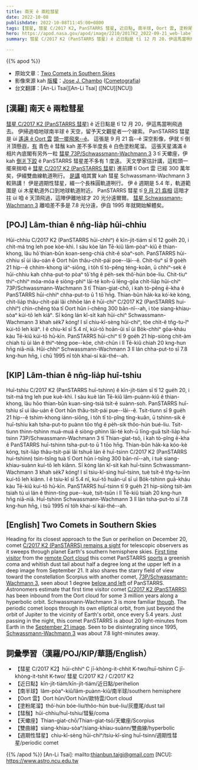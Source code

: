 ```yaml
---
title: 南天 ê 兩粒彗星
date: 2022-10-08
publishdate: 2022-10-08T11:45:00+0800
tags: [彗星, 彗星 C/2017 K2, PanSTARRS 彗星, 近日點, 南半球, Oort 雲, 塗粉尾溜, 彗鬚, 天蠍座, 雙曲線, 彗星 Schwassmann-Wachmann 3, 週期性彗星]
hero: https://apod.nasa.gov/apod/image/2210/2017K2_2022-09-21_web-label.jpg
summary: 彗星 C/2017 K2 (PanSTARRS 彗星) ê 近日點是 tī 12 月 20，伊這馬當咧飛過去。

---
```


{{% apod %}}

- 原始文章：[Two Comets in Southern Skies](https://apod.nasa.gov/apod/ap221008.html)
- 影像來源 kah [版權][copyright]：[Jose J. Chambo](http://cometografia.es/acerca-de/contactar/) ([Cometografia](http://cometografia.es/))
- 台文翻譯：[An-Li Tsai][An-Li Tsai] ([NCU][NCU])

## [漢羅] 南天 ê 兩粒彗星
[彗星 C/2017 K2 (PanSTARRS 彗星)][C/2017 K2 (PanSTARRS) remains a sight] ê 近日點是 tī 12 月 20，伊這馬當咧飛過去。
伊掃過咱地球南半球 ê 天空，留予天文觀星者一个線索。
PanSTARRS 彗星 是 ùi [遙遠 ê Oort 雲][remote Oort cloud] [頭一擺飛來--ê][First time visitor]。
這張是 9 月 21 翕--ê 深空影像，伊就 tī 倒爿頂懸遐，[有][sports t] 青色 ê 彗鬚 kah 差不多半度長 ê 白色塗粉尾溜。
這張天星滿滿 ê 相片內底閣有另外一粒 [彗星 73P/Schwassmann-Wachmann 3][73P/Schwassmann-Wachmann 3] 3 tī 天蠍座，伊 kah [倒爿下跤][below and left] ê PanSTARRS 彗星差不多有 1 度遠。
天文學家估計講，這粒頭一擺來揣咱 ê [彗星 C/2017 K2 (PanSTARRS 彗星)][C/2017 K2 (PanSTARRS)] 進前蹛 tī Oort 雲 已經 300 萬年矣，伊綴雙曲線軌道咧行。
[是講][though t] 咱其實 kah 彗星 Schwassmann-Wachmann 3 較熟講！
伊是週期性彗星，綴一个長株圓軌道咧行。
伊 ê 週期是 5.4 年，軌道範圍是 ùi 木星軌道外口到地球軌道附近。
PanSTARRS 彗星 tī [9 月 21 翕相][September 21 image] 這暗才拄 ùi 咱 ê 天頂飛過，這陣伊離地球才 20 光分遠爾爾。
[彗星 Schwassmann-Wachmann 3][Schwassmann-Wachmann 3] 離咱差不多是 7.8 光分遠，伊自 1995 年就開始解體矣。

## [POJ] Lâm-thian ê nn̄g-lia̍p hūi-chhiu
Hūi-chhiu C/2017 K2 (PanSTARRS hūi-chhiⁿ) ê kīn-ji̍t-tiám sī tī 12 goe̍h 20, i chit-má tng leh poe kòe-khì.
I sàu kòe lán Tē-kiû lâm-pòaⁿ-kiû ê thian-khong, lâu hō͘ thian-bûn koan-seng-chiá chi̍t-ê sòaⁿ-soh.
PanSTARRS hūi-chhiu sī ùi iâu-oán ê Oort hûn thâu-chi̍t-pái poe--lâi--ê.
Chit-tiuⁿ sī 9 goe̍h 21 hip--ê chhim-khong iáⁿ-siōng, i to̍h tī tò-pêng téng-koân, ū chhiⁿ-sek ê hūi-chhiu kah chha-put-to pòaⁿ tō͘ tn̂g ê pe̍h-sek thô͘-hún bóe-liu.
Chit-tiuⁿ thiⁿ-chhiⁿ móa-móa ê siòng-phìⁿ lāi-té koh-ū lēng-gōa chi̍t-lia̍p hūi-chiⁿ 73P/Schwassmann-Wachmann 3 tī Thian-giat-chō, i kah tò-pêng ē-kha ê PanSTARRS hūi-chhiⁿ chha-put-to ū 1 tō͘ hn̄g.
Thian-bûn ha̍k-ka kó͘-kè kóng, chit-lia̍p thâu-chi̍t-pái lâi chhōe lán ê hūi-chiⁿ C/2017 K2 (PanSTARRS hui-chhiⁿ) chìn-chêng tòa tī Oort hûn í-chêng 300 bān-nî--ah, i tòe siang-khiau-sòaⁿ kúi-tō leh kiâⁿ.
Sī kóng lán kî-si̍t kah hūi-chiⁿ Schwassmann-Wachmann 3 khah se̍k7 kóng!
I sī chiu-kî-sèng hūi-chiⁿ, tòe chi̍t-ê tn̂g-tu-îⁿ kúi-tō leh kiâⁿ.
I ê chiu-kî sī 5.4 nî, kúi-tō hoān-ûi sī ùi Bo̍k-chhiⁿ gōa-kháu kàu Tē-kiû kúi-tō hū-kīn.
PanSTARRS hūi-chiⁿ tī 9 goe̍h 21 hip-siòng chit-àm chiah tú ùi lán ê thiⁿ-téng poe--kòe, chit-chūn i lî Tē-kiû chiah 20 kng-hun hn̄g niā-niā.
Hūi-chhiⁿ Schwassmann-Wachmann 3 lî lán chha-put-to sī 7.8 kng-hun hn̄g, i chū 1995 nî to̍h khai-sí kái-thé--ah.

## [KIP] Lâm-thian ê nn̄g-lia̍p huī-tshiu
Huī-tshiu C/2017 K2 (PanSTARRS huī-tshinn) ê kīn-ji̍t-tiám sī tī 12 gue̍h 20, i tsit-má tng leh pue kuè-khì.
I sàu kuè lán Tē-kiû lâm-puànn-kiû ê thian-khong, lâu hōo thian-bûn kuan-sing-tsiá tsi̍t-ê suànn-soh.
PanSTARRS huī-tshiu sī uì iâu-uán ê Oort hûn thâu-tsi̍t-pái pue--lâi--ê.
Tsit-tiunn sī 9 gue̍h 21 hip--ê tshim-khong iánn-siōng, i to̍h tī tò-pîng tíng-kuân, ū tshinn-sik ê huī-tshiu kah tsha-put-to puànn tōo tn̂g ê pe̍h-sik thôo-hún bué-liu.
Tsit-tiunn thinn-tshinn muá-muá ê siòng-phìnn lāi-té koh-ū līng-guā tsi̍t-lia̍p huī-tsinn 73P/Schwassmann-Wachmann 3 tī Thian-giat-tsō, i kah tò-pîng ē-kha ê PanSTARRS huī-tshinn tsha-put-to ū 1 tōo hn̄g.
Thian-bûn ha̍k-ka kóo-kè kóng, tsit-lia̍p thâu-tsi̍t-pái lâi tshuē lán ê huī-tsinn C/2017 K2 (PanSTARRS hui-tshinn) tsìn-tsîng tuà tī Oort hûn í-tsîng 300 bān-nî--ah, i tuè siang-khiau-suànn kuí-tō leh kiânn.
Sī kóng lán kî-si̍t kah huī-tsinn Schwassmann-Wachmann 3 khah se̍k7 kóng!
I sī tsiu-kî-sìng huī-tsinn, tuè tsi̍t-ê tn̂g-tu-înn kuí-tō leh kiânn.
I ê tsiu-kî sī 5.4 nî, kuí-tō huān-uî sī uì Bo̍k-tshinn guā-kháu kàu Tē-kiû kuí-tō hū-kīn.
PanSTARRS huī-tsinn tī 9 gue̍h 21 hip-siòng tsit-àm tsiah tú uì lán ê thinn-tíng pue--kuè, tsit-tsūn i lî Tē-kiû tsiah 20 kng-hun hn̄g niā-niā.
Huī-tshinn Schwassmann-Wachmann 3 lî lán tsha-put-to sī 7.8 kng-hun hn̄g, i tsū 1995 nî to̍h khai-sí kái-thé--ah.


## [English] Two Comets in Southern Skies


Heading for its closest approach to the Sun or perihelion on December 20, comet [C/2017 K2 (PanSTARRS) remains a sight][C/2017 K2 (PanSTARRS) remains a sight] for telescopic observers as it sweeps through planet Earth's southern hemisphere skies.
[First time visitor][First time visitor] from the [remote Oort cloud][remote Oort cloud] this comet PanSTARRS [sports][sports e] a greenish coma and whitish dust tail about half a degree long at the upper left in a deep image from September 21.
It also shares the starry field of view toward the constellation Scorpius with another comet, [73P/Schwassmann-Wachmann 3][73P/Schwassmann-Wachmann 3], seen about 1 degree [below and left][below and left] of PanSTARRS.
Astronomers estimate that first time visitor comet [C/2017 K2 (PanSTARRS)][C/2017 K2 (PanSTARRS)] has been inbound from the Oort cloud for some 3 million years along a hyperbolic orbit.
Schwassmann-Wachmann 3 is more familiar [though][though e].
The periodic comet loops through its own elliptical orbit, from just beyond the orbit of Jupiter to the vicinity of Earth's orbit, once every 5.4 years.
Just passing in the night, this comet PanSTARRS is about 20 light-minutes from Earth in the [September 21 image][September 21 image].
Seen to be disintegrating since 1995, [Schwassmann-Wachmann 3][Schwassmann-Wachmann 3] was about 7.8 light-minutes away.

## 詞彙學習（漢羅/POJ/KIP/華語/English）
- 【彗星 C/2017 K2】hūi-chhiⁿ C jī-khòng-it-chhit K-two/huī-tshinn C jī-khòng-it-tshit K-two/ 彗星 C/2017 K2 / C/2017 K2
- 【近日點】kīn-ji̍t-tiám/kīn-ji̍t-tiám/近日點/perihelion
- 【南半球】lâm-pòaⁿ-kiû/lâm-puànn-kiû/南半球/southern hemisphere
- 【Oort 雲】Oort hûn/Oort hûn/歐特雲/Oort cloud
- 【塗粉尾溜】thô͘-hún bóe-liu/thôo-hún bué-liu/灰塵尾/dust tail
- 【彗鬚】hūi-chhiu/huī-tshiu/彗髮/coma
- 【天蠍座】Thian-giat-chō/Thian-giat-tsō/天蠍座/Scorpius
- 【雙曲線】siang-khiau-sòaⁿ/siang-khiau-suànn/雙曲線/hyperbolic
- 【週期性彗星】chiu-kî-sèng hūi-chiⁿ/tsiu-kî-sìng huī-tsinn/週期性彗星/periodic comet


{{% /apod %}}
[An-Li Tsai]: mailto:thianbun.taigi@gmail.com
[NCU]: https://www.astro.ncu.edu.tw

[copyright]: https://apod.nasa.gov/apod/fap/lib/about_apod.html#srapply
[License]: https://creativecommons.org/licenses/by/2.0/


[C/2017 K2 (PanSTARRS) remains a sight]:https://earthsky.org/astronomy-essentials/large-comet-c-2017-k2-panstarrs-summer-2022/
[First time visitor]:https://hubblesite.org/contents/news-releases/2017/news-2017-40.html
[remote Oort cloud]:https://solarsystem.nasa.gov/solar-system/oort-cloud/overview/
[sports e]:https://apod.nasa.gov/apod/ap220721.html
[sports t]:https://apod.tw/daily/20220721/
[73P/Schwassmann-Wachmann 3]:https://en.wikipedia.org/wiki/73P/Schwassmann%E2%80%93Wachmann
[below and left]:https://apod.nasa.gov/apod/image/2210/2017K2_2022-09-21_web-label.jpg
[C/2017 K2 (PanSTARRS)]:https://en.wikipedia.org/wiki/C/2017_K2_(PanSTARRS)
[though e]:https://apod.nasa.gov/apod/ap220604.html
[though t]:https://apod.tw/daily/20220604/
[September 21 image]:https://cometografia.es/2017k2-panstarrs-73p-schwassmann-wachmann-2022-09-21/
[Schwassmann-Wachmann 3]:https://apod.nasa.gov/apod/ap060513.html
